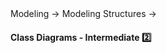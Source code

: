 <link rel="stylesheet" href="{{baseUrl}}/css/textbook.css">

<div class="website-content">

<div id="path">Modeling &rarr; Modeling Structures &rarr;</div>

<div id="title">

#### Class Diagrams - Intermediate :two:

</div>

<div id="body">

<dynamic-panel src="../../../oopDesign/classes/classLevelMembers/embed.md" header="OOP: Classes: Class Level Members" is-open></dynamic-panel>
<dynamic-panel src="../../../oopDesign/classes/enumerations/embed.md" header="OOP: Classes: Enumerations" is-open></dynamic-panel>
<dynamic-panel src="../../../oopDesign/associations/multiplicity/embed.md" header="OOP: Associations: Multiplicity" is-open></dynamic-panel>
<dynamic-panel src="../../../oopDesign/associations/dependencies/embed.md" header="OOP: Associations: Dependencies" is-open></dynamic-panel>
<dynamic-panel src="../../../oopDesign/associations/composition/embed.md" header="OOP: Associations: Composition" is-open></dynamic-panel>
<dynamic-panel src="../../../oopDesign/inheritance/interfaces/embed.md" header="OOP: Inheritance: Interfaces" is-open></dynamic-panel>
<dynamic-panel src="../../../oopDesign/inheritance/abstractClasses/embed.md" header="OOP: Inheritance: Abstract Classes" is-open></dynamic-panel>

</div>

<div id="extras">

<include src="exercises.md" />

<div>

</div>
